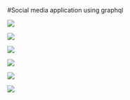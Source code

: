 #Social media application using graphql

[![](https://www.linkpicture.com/q/Screenshot_4_76.png)](https://www.linkpicture.com/q/Screenshot_4_76.png)

[![](https://www.linkpicture.com/q/Screenshot_5_55.png)](https://www.linkpicture.com/q/Screenshot_5_55.png)

[![](https://www.linkpicture.com/q/Screenshot_6_77.png)](https://www.linkpicture.com/q/Screenshot_6_77.png)

[![](https://www.linkpicture.com/q/Screenshot_7_56.png)](https://www.linkpicture.com/q/Screenshot_7_56.png)

[![](https://www.linkpicture.com/q/Screenshot_8_47.png)](https://www.linkpicture.com/q/Screenshot_8_47.png)

[![](https://www.linkpicture.com/q/Screenshot_9_53.png)](https://www.linkpicture.com/q/Screenshot_9_53.png) 
